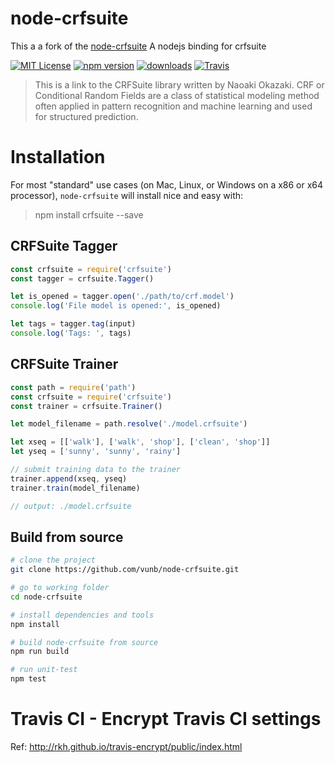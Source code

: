 # node-crfsuite

This a a fork of the [node-crfsuite](https://github.com/vunb/node-crfsuite) A nodejs binding for crfsuite

[![MIT License](https://img.shields.io/badge/license-MIT_License-green.svg?style=flat-square)](./LICENSE)
[![npm version](https://img.shields.io/npm/v/crfsuite.svg?style=flat)](https://www.npmjs.com/package/crfsuite)
[![downloads](https://img.shields.io/npm/dm/crfsuite.svg)](https://www.npmjs.com/package/crfsuite)
[![Travis](https://travis-ci.org/vunb/node-crfsuite.svg?branch=master)](https://travis-ci.org/vunb/node-crfsuite)

> This is a link to the CRFSuite library written by Naoaki Okazaki. CRF or Conditional Random Fields are a class of statistical modeling method often applied in pattern recognition and machine learning and used for structured prediction.

# Installation

For most "standard" use cases (on Mac, Linux, or Windows on a x86 or x64 processor), `node-crfsuite` will install nice and easy with:

> npm install crfsuite --save

## CRFSuite Tagger

```js
const crfsuite = require('crfsuite')
const tagger = crfsuite.Tagger()

let is_opened = tagger.open('./path/to/crf.model')
console.log('File model is opened:', is_opened)

let tags = tagger.tag(input)
console.log('Tags: ', tags)
```

## CRFSuite Trainer

```js
const path = require('path')
const crfsuite = require('crfsuite')
const trainer = crfsuite.Trainer()

let model_filename = path.resolve('./model.crfsuite')

let xseq = [['walk'], ['walk', 'shop'], ['clean', 'shop']]
let yseq = ['sunny', 'sunny', 'rainy']

// submit training data to the trainer
trainer.append(xseq, yseq)
trainer.train(model_filename)

// output: ./model.crfsuite
```

## Build from source

```bash
# clone the project
git clone https://github.com/vunb/node-crfsuite.git

# go to working folder
cd node-crfsuite

# install dependencies and tools
npm install

# build node-crfsuite from source
npm run build

# run unit-test
npm test
```



Travis CI - Encrypt Travis CI settings
=============================================

Ref: http://rkh.github.io/travis-encrypt/public/index.html
